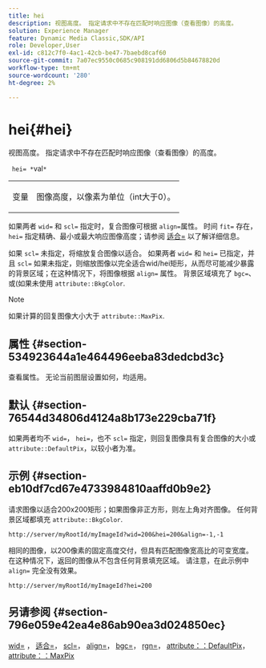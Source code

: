 ```yaml
---
title: hei
description: 视图高度。 指定请求中不存在匹配时响应图像（查看图像）的高度。
solution: Experience Manager
feature: Dynamic Media Classic,SDK/API
role: Developer,User
exl-id: c812c7f0-4ac1-42cb-be47-7baebd8caf60
source-git-commit: 7a07ec9550c0685c908191dd6806d5b84678820d
workflow-type: tm+mt
source-wordcount: '280'
ht-degree: 2%

---
```


# hei{#hei}

视图高度。 指定请求中不存在匹配时响应图像（查看图像）的高度。

` hei= *`val`*`

<table id="simpletable_1A36827B6E6647888A4E6E868975D716"> 
 <tr class="strow"> 
  <td class="stentry"> <p> <span class="codeph"> <span class="varname"> 变量 </span> </span> </p> </td> 
  <td class="stentry"> <p>图像高度，以像素为单位（int大于0）。 </p> </td> 
 </tr> 
</table>

如果两者 `wid=` 和 `scl=` 指定时，复合图像可根据 `align=`属性。 时间 `fit=` 存在， `hei=` 指定精确、最小或最大响应图像高度；请参阅 [适合=](/help/aem-is-ir-api/is-api/http-ref/image-serving-api-ref/c-http-protocol-reference/c-command-reference/r-fit.md) 以了解详细信息。

如果 `scl=` 未指定，将缩放复合图像以适合。 如果两者 `wid=` 和 `hei=` 已指定，并且 `scl=` 如果未指定，则缩放图像以完全适合wid/hei矩形，从而尽可能减少暴露的背景区域；在这种情况下，将图像根据 `align=` 属性。 背景区域填充了 `bgc=`、或(如果未使用 `attribute::BkgColor`.

>[!NOTE]
>
>如果计算的回复图像大小大于 `attribute::MaxPix`.

## 属性 {#section-534923644a1e464496eeba83dedcbd3c}

查看属性。 无论当前图层设置如何，均适用。

## 默认 {#section-76544d34806d4124a8b173e229cba71f}

如果两者均不 `wid=`， `hei=`，也不 `scl=` 指定，则回复图像具有复合图像的大小或 `attribute::DefaultPix`，以较小者为准。

## 示例 {#section-eb10df7cd67e4733984810aaffd0b9e2}

请求图像以适合200x200矩形；如果图像非正方形，则左上角对齐图像。 任何背景区域都填充 `attribute::BkgColor`.

`http://server/myRootId/myImageId?wid=200&hei=200&align=-1,-1`

相同的图像，以200像素的固定高度交付，但具有匹配图像宽高比的可变宽度。 在这种情况下，返回的图像从不包含任何背景填充区域。 请注意，在此示例中 `align=` 完全没有效果。

`http://server/myRootId/myImageId?hei=200`

## 另请参阅 {#section-796e059e42ea4e86ab90ea3d024850ec}

[wid=](../../../../../is-api/http-ref/image-serving-api-ref/c-http-protocol-reference/c-command-reference/r-is-http-wid.md#reference-bfeadcb67bf4485f851eb21345527e47) ， [适合=](../../../../../is-api/http-ref/image-serving-api-ref/c-http-protocol-reference/c-command-reference/r-fit.md#reference-f11bff6d93d143d6b135de3a923bc989)， [scl=](../../../../../is-api/http-ref/image-serving-api-ref/c-http-protocol-reference/c-command-reference/r-scl.md#reference-b2a74e493d0d407e98fe350551ba3fcc)， [align=](../../../../../is-api/http-ref/image-serving-api-ref/c-http-protocol-reference/c-command-reference/r-align.md#reference-b7d6b87c75124d78884f916dd6544bc7)， [bgc=](../../../../../is-api/http-ref/image-serving-api-ref/c-http-protocol-reference/c-command-reference/r-bgc.md#reference-53376175f617446fbe5c69120f834b88)， [rgn=](../../../../../is-api/http-ref/image-serving-api-ref/c-http-protocol-reference/c-command-reference/r-rgn.md#reference-daa9b80e0d8c4b1aa67d116b578d592f)， [attribute：：DefaultPix](../../../../../is-api/image-catalog/image-serving-api-ref/c-image-catalog-reference/c-attributes-reference/r-defaultpix.md#reference-996b2c22b30f4fd9b970c84063306df1)， [attribute：：MaxPix](../../../../../is-api/image-catalog/image-serving-api-ref/c-image-catalog-reference/c-attributes-reference/r-maxpix.md#reference-e167d396ac794079ba8b5e6eb16eeda5)
